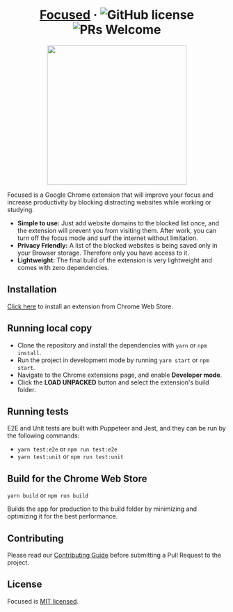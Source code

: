 <h1 align="center">
  <a href="https://chrome.google.com/webstore/detail/focused/nhmfobpmgblnndffibohjdlpjdcpmcel">Focused</a> &middot;
  
  <img src="https://img.shields.io/badge/license-MIT-blue.svg" alt="GitHub license" />

  <img src="https://img.shields.io/badge/PRs-welcome-green.svg" alt="PRs Welcome" />
</h1>

<p align="center">
  <kbd>
    <img width="320" src="https://res.cloudinary.com/dkkf9iqnd/image/upload/v1600957461/focused/popup.jpg">
  </kbd>
</p>

Focused is a Google Chrome extension that will improve your focus and increase productivity by blocking distracting websites while working or studying.

- **Simple to use:** Just add website domains to the blocked list once, and the extension will prevent you from visiting them. After work, you can turn off the focus mode and surf the internet without limitation.
- **Privacy Friendly:** A list of the blocked websites is being saved only in your Browser storage. Therefore only you have access to it.
- **Lightweight:** The final build of the extension is very lightweight and comes with zero dependencies.

## Installation

<a href="https://chrome.google.com/webstore/detail/focused/nhmfobpmgblnndffibohjdlpjdcpmcel">Click here</a> to install an extension from Chrome Web Store.

## Running local copy

- Clone the repository and install the dependencies with `yarn` or `npm install`.
- Run the project in development mode by running `yarn start` or `npm start`.
- Navigate to the Chrome extensions page, and enable **Developer mode**.
- Click the **LOAD UNPACKED** button and select the extension's build folder.

## Running tests

E2E and Unit tests are built with Puppeteer and Jest, and they can be run by the following commands:

- `yarn test:e2e` or `npm run test:e2e`
- `yarn test:unit` or `npm run test:unit`

## Build for the Chrome Web Store

`yarn build` or `npm run build`

Builds the app for production to the build folder by minimizing and optimizing it for the best performance.

## Contributing

Please read our [Contributing Guide](./CONTRIBUTING.md) before submitting a Pull Request to the project.

## License

Focused is [MIT licensed](./LICENSE).
